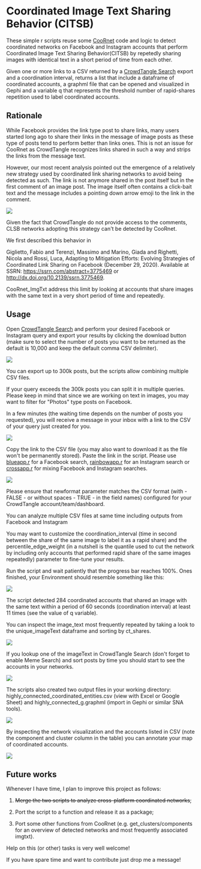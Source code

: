 # Coordinated Image Text Sharing Behavior (CITSB) 

These simple r scripts reuse some [CooRnet](https://coornet.org/) code and logic to detect coordinated networks on Facebook and Instagram accounts that perform Coordinated Image Text Sharing Behavior(CITSB) by repetedly sharing images with identical text in a short period of time from each other. 

Given one or more links to a CSV returned by a [CrowdTangle Search](https://help.crowdtangle.com/en/articles/3873721-crowdtangle-search-faq) export and a coordination interval, returns a list that include a dataframe of coordinated accounts, a graphml file that can be opened and visualized in Gephi and a variable q that represents the threshold number of rapid-shares repetition used to label coordinated accounts.

## Rationale

While Facebook provides the link type post to share links, many users started long ago to share their links in the message of image posts as these type of posts tend to perform better than links ones. This is not an issue for CooRnet as CrowdTangle recognizes links shared in such a way and strips the links from the message text.

However, our most recent analysis pointed out the emergence of a relatively new strategy used by coordinated link sharing networks to avoid being detected as such. The link is not anymore shared in the post itself but in the first comment of an image post. The image itself often contains a click-bait text and the message includes a pointing down arrow emoji to the link in the comment.

![](images/img0.png)

Given the fact that CrowdTangle do not provide access to the comments, CLSB networks adopting this strategy can't be detected by CooRnet.

We first described this behavior in

Giglietto, Fabio and Terenzi, Massimo and Marino, Giada and Righetti, Nicola and Rossi, Luca, Adapting to Mitigation Efforts: Evolving Strategies of Coordinated Link Sharing on Facebook (December 29, 2020). Available at SSRN: <https://ssrn.com/abstract=3775469> or <http://dx.doi.org/10.2139/ssrn.3775469>.

CooRnet_ImgTxt address this limit by looking at accounts that share images with the same text in a very short period of time and repeatedly.

## Usage

Open [CrowdTangle Search](https://help.crowdtangle.com/en/articles/3873721-crowdtangle-search-faq) and perform your desired Facebook or Instagram query and export your results by clicking the download button (make sure to select the number of posts you want to be returned as the default is 10,000 and keep the default comma CSV delimiter).

![](images/img1.png)

You can export up to 300k posts, but the scripts allow combining multiple CSV files.

If your query exceeds the 300k posts you can split it in multiple queries. Please keep in mind that since we are working on text in images, you may want to filter for "Photos" type posts on Facebook.

In a few minutes (the waiting time depends on the number of posts you requested), you will receive a message in your inbox with a link to the CSV of your query just created for you.

![](images/img2.png)

Copy the link to the CSV file (you may also want to download it as the file won't be permanently stored). Paste the link in the script. Please use [blueapp.r](https://github.com/fabiogiglietto/CooRnet_ImgTxt/blob/main/blueapp.R) for a Facebook search, [rainbowapp.r](https://github.com/fabiogiglietto/CooRnet_ImgTxt/blob/main/rainbowapp.R) for an Instagram search or [crossapp.r](https://github.com/fabiogiglietto/CooRnet_ImgTxt/blob/main/crossapp.R) for mixing Facebook and Instagram searches.

![](images/img3.png)

Please ensure that newformat parameter matches the CSV format (with - FALSE - or without spaces - TRUE - in the field names) configured for your CrowdTangle account/team/dashboard.

You can analyze multiple CSV files at same time including outputs from Facebook and Instagram

You may want to customize the coordination_interval (time in second between the share of the same image to label it as a rapid share) and the percentile_edge_weight (in a nutshell is the quantile used to cut the network by including only accounts that performed rapid share of the same images repeatedly) parameter to fine-tune your results.

Run the script and wait patiently that the progress bar reaches 100%. Ones finished, your Environment should resemble something like this:

![](images/img4.png)

The script detected 284 coordinated accounts that shared an image with the same text within a period of 60 seconds (coordination interval) at least 11 times (see the value of q variable).

You can inspect the image_text most frequently repeated by taking a look to the unique_imageText dataframe and sorting by ct_shares.

![](images/img5.png)

If you lookup one of the imageText in CrowdTangle Search (don't forget to enable Meme Search) and sort posts by time you should start to see the accounts in your networks.

![](images/img6.png)

The scripts also created two output files in your working directory: highly_connected_coordinated_entities.csv (view with Excel or Google Sheet) and highly_connected_g.graphml (import in Gephi or similar SNA tools).

![](images/img7.png)

By inspecting the network visualization and the accounts listed in CSV (note the component and cluster column in the table) you can annotate your map of coordinated accounts.

![](images/img8.png)

## Future works

Whenever I have time, I plan to improve this project as follows:

1.  ~~Merge the two scripts to analyze cross-platform coordinated networks~~;

2.  Port the script to a function and release it as a package;

3.  Port some other functions from CooRnet (e.g. get_clusters/components for an overview of detected networks and most frequently associated imgtxt).

Help on this (or other) tasks is very well welcome!

If you have spare time and want to contribute just drop me a message!
